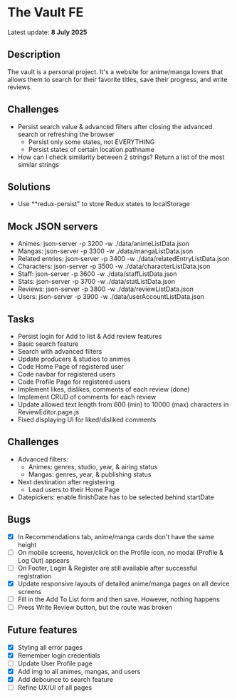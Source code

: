 # The Vault FE

Latest update: **8 July 2025**

## Description

The vault is a personal project. It's a website for anime/manga lovers that allows them to search for their favorite titles, save their progress, and write reviews.

## Challenges

- Persist search value & advanced filters after closing the advanced search or refreshing the browser
  - Persist only some states, not EVERYTHING
  - Persist states of certain location.pathname
- How can I check similarity between 2 strings? Return a list of the most similar strings

## Solutions

- Use \*\*redux-persist" to store Redux states to localStorage

## Mock JSON servers

- Animes: json-server -p 3200 -w ./data/animeListData.json
- Mangas: json-server -p 3300 -w ./data/mangaListData.json
- Related entries: json-server -p 3400 -w ./data/relatedEntryListData.json
- Characters: json-server -p 3500 -w ./data/characterListData.json
- Staff: json-server -p 3600 -w ./data/staffListData.json
- Stats: json-server -p 3700 -w ./data/statListData.json
- Reviews: json-server -p 3800 -w ./data/reviewListData.json
- Users: json-server -p 3900 -w ./data/userAccountListData.json

## Tasks

- Persist login for Add to list & Add review features
- Basic search feature
- Search with advanced filters
- Update producers & studios to animes
- Code Home Page of registered user
- Code navbar for registered users
- Code Profile Page for registered users
- Implement likes, dislikes, comments of each review (done)
- Implement CRUD of comments for each review
- Update allowed text length from 600 (min) to 10000 (max) characters in ReviewEditor.page.js
- Fixed displaying UI for liked/disliked comments

## Challenges

- Advanced filters:
  - Animes: genres, studio, year, & airing status
  - Mangas: genres, year, & publishing status
- Next destination after registering
  - Lead users to their Home Page
- Datepickers: enable finishDate has to be selected behind startDate

## Bugs

- [x] In Recommendations tab, anime/manga cards don't have the same height
- [ ] On mobile screens, hover/click on the Profile icon, no modal (Profile & Log Out) appears
- [ ] On Footer, Login & Register are still available after successful registration
- [x] Update responsive layouts of detailed anime/manga pages on all device screens
- [ ] Fill in the Add To List form and then save. However, nothing happens
- [ ] Press Write Review button, but the route was broken

## Future features

- [x] Styling all error pages
- [x] Remember login credentials
- [ ] Update User Profile page
- [x] Add img to all animes, mangas, and users
- [x] Add debounce to search feature
- [ ] Refine UX/UI of all pages
